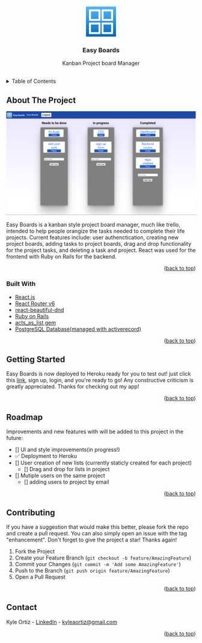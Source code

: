 <!-- PROJECT LOGO -->
<br />
<div align="center">
  <a href="images/logo.png">
    <img src="images/logo.png" alt="Logo" width="80" height="80">
  </a>

<h3 align="center">Easy Boards</h3>

  <p align="center">
    Kanban Project board Manager
    <br />
    <br />
    <!-- <a href="https://github.com/github_username/repo_name">View Demo</a>
    ·
    <a href="https://github.com/github_username/repo_name/issues">Report Bug</a>
    ·
    <a href="https://github.com/github_username/repo_name/issues">Request Feature</a> -->
  </p>
</div>



<!-- TABLE OF CONTENTS -->
<details>
  <summary>Table of Contents</summary>
  <ol>
    <li>
      <a href="#about-the-project">About The Project</a>
      <ul>
        <li><a href="#built-with">Built With</a></li>
      </ul>
    </li>
    <li>
      <a href="#getting-started">Getting Started</a>
      <ul>
        <li><a href="#prerequisites">Prerequisites</a></li>
        <li><a href="#installation">Installation</a></li>
      </ul>
    </li>
    <li><a href="#roadmap">Roadmap</a></li>
  </ol>
</details>



<!-- ABOUT THE PROJECT -->
## About The Project

<img src="images/screeenshot.png">

Easy Boards is a kanban style project board manager, much like trello, intended to help people orangize the tasks needed to complete their life projects. Current features include: user authenctication, creating new project boards, adding tasks to project boards, drag and drop functionality for the project tasks, and deleting a task and project. React was used for the frontend with Ruby on Rails for the backend. 

<p align="right">(<a href="#top">back to top</a>)</p>



### Built With
* [React.js](https://reactjs.org/)
* [React Router v6](https://reactrouter.com/docs/en/v6)
* [react-beautiful-dnd](https://github.com/atlassian/react-beautiful-dnd)
* [Ruby on Rails](https://rubyonrails.org/)
* [acts_as_list gem](https://github.com/brendon/acts_as_list)
* [PostgreSQL Database(managed with activerecord)](https://www.postgresql.org/)

<p align="right">(<a href="#top">back to top</a>)</p>



<!-- GETTING STARTED -->
## Getting Started

Easy Boards is now deployed to Heroku ready for you to test out! just click this [link](https://easyboards.herokuapp.com/), sign up, login, and you're ready to go! Any constructive criticism is greatly appreciated. Thanks for checking out my app! 

<p align="right">(<a href="#top">back to top</a>)</p>

<!-- ROADMAP -->
## Roadmap
Improvements and new features with will be added to this project in the future: 

- [] UI and style improvements(in progress!)
- ✅ Deployment to Heroku
- [] User creation of new lists (currently staticly created for each project)
    - [] Drag and drop for lists in project
- [] Mutiple users on the same project
    - [] adding users to project by email

<p align="right">(<a href="#top">back to top</a>)</p>



<!-- CONTRIBUTING -->
## Contributing
If you have a suggestion that would make this better, please fork the repo and create a pull request. You can also simply open an issue with the tag "enhancement".
Don't forget to give the project a star! Thanks again!

1. Fork the Project
2. Create your Feature Branch (`git checkout -b feature/AmazingFeature`)
3. Commit your Changes (`git commit -m 'Add some AmazingFeature'`)
4. Push to the Branch (`git push origin feature/AmazingFeature`)
5. Open a Pull Request

<p align="right">(<a href="#top">back to top</a>)</p>

<!-- CONTACT -->
## Contact

Kyle Ortiz - [LinkedIn](https://www.linkedin.com/in/kyleortiz/) - kyleaortiz@gmail.com

<p align="right">(<a href="#top">back to top</a>)</p>


<!-- MARKDOWN LINKS & IMAGES -->
<!-- https://www.markdownguide.org/basic-syntax/#reference-style-links -->
<!-- [contributors-shield]: https://img.shields.io/github/contributors/github_username/repo_name.svg?style=for-the-badge
[contributors-url]: https://github.com/github_username/repo_name/graphs/contributors
[forks-shield]: https://img.shields.io/github/forks/github_username/repo_name.svg?style=for-the-badge
[forks-url]: https://github.com/github_username/repo_name/network/members
[stars-shield]: https://img.shields.io/github/stars/github_username/repo_name.svg?style=for-the-badge
[stars-url]: https://github.com/github_username/repo_name/stargazers
[issues-shield]: https://img.shields.io/github/issues/github_username/repo_name.svg?style=for-the-badge
[issues-url]: https://github.com/github_username/repo_name/issues
[license-shield]: https://img.shields.io/github/license/github_username/repo_name.svg?style=for-the-badge
[license-url]: https://github.com/github_username/repo_name/blob/master/LICENSE.txt
[linkedin-shield]: https://img.shields.io/badge/-LinkedIn-black.svg?style=for-the-badge&logo=linkedin&colorB=555 -->
[linkedin-url]: https://linkedin.com/in/linkedin_username
[product-screenshot]: images/screenshot.png